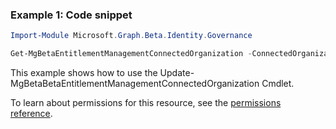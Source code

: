 ### Example 1: Code snippet

```powershellImport-Module Microsoft.Graph.Beta.Identity.Governance

Get-MgBetaEntitlementManagementConnectedOrganization -ConnectedOrganizationId $connectedOrganizationId
```
This example shows how to use the Update-MgBetaBetaEntitlementManagementConnectedOrganization Cmdlet.
To learn about permissions for this resource, see the [permissions reference](/graph/permissions-reference).

